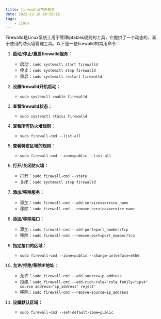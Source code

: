 ```yaml
---
title: firewalld常用命令
date: 2023-12-10 16:55:16
tags:
    - Linux
---
```

Firewalld是Linux系统上用于管理iptables规则的工具，它提供了一个动态的、易于使用的防火墙管理工具。以下是一些firewalld的常用命令：<!--more-->

1. **启动/停止/重启firewalld服务：**
   - 启动：`sudo systemctl start firewalld`
   - 停止：`sudo systemctl stop firewalld`
   - 重启：`sudo systemctl restart firewalld`

2. **设置firewalld开机启动：**
   - `sudo systemctl enable firewalld`

3. **查看firewalld状态：**
   - `sudo systemctl status firewalld`

4. **查看所有防火墙规则：**
   - `sudo firewall-cmd --list-all`

5. **查看特定区域的规则：**
   - `sudo firewall-cmd --zone=public --list-all`

6. **打开/关闭防火墙：**
   - 打开：`sudo firewall-cmd --state`
   - 关闭：`sudo systemctl stop firewalld`

7. **添加/移除服务：**
   - 添加：`sudo firewall-cmd --add-service=service_name`
   - 移除：`sudo firewall-cmd --remove-service=service_name`

8. **添加/移除端口：**
   - 添加：`sudo firewall-cmd --add-port=port_number/tcp`
   - 移除：`sudo firewall-cmd --remove-port=port_number/tcp`

9. **指定接口的区域：**
   - `sudo firewall-cmd --zone=public --change-interface=eth0`

10. **允许/拒绝/移除IP地址：**
    - 允许：`sudo firewall-cmd --add-source=ip_address`
    - 拒绝：`sudo firewall-cmd --add-rich-rule='rule family="ipv4" source address="ip_address" reject'`
    - 移除：`sudo firewall-cmd --remove-source=ip_address`

11. **设置默认区域：**
    - `sudo firewall-cmd --set-default-zone=public`
